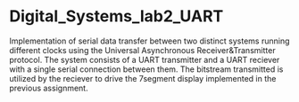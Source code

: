 # Digital_Systems_lab2_UART
Implementation of serial data transfer between two distinct systems running different clocks using the Universal Asynchronous Receiver&amp;Transmitter protocol. The system consists of a UART transmitter and a UART reciever with a single serial connection between them. The bitstream transmitted is utilized by the reciever to drive the 7segment display implemented in the previous assignment.
